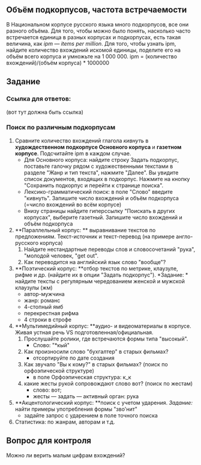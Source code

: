 ## Объём подкорпусов, частота встречаемости
В Национальном корпусе русского языка много подкорпусов, все они разного объёма. Для того, чтобы можно было понять, насколько часто встречается единица в разных корпусах и подкорпусах, есть такая величина, как *ipm — items per million*. Для того, чтобы узнать ipm, найдите количество вхождений искомой единицы, поделите его на объём всего корпуса и умножьте на 1 000 000.
ipm = (количество вхождений)/(объём корпуса) * 1000000

## Задание
### Ссылка для ответов:
(вот тут должна быть ссылка)
### Поиск по различным подкорпусам
1. Сравните количество вхождений глагола *кивнуть* в **худождественном подкорпусе Основного корпуса** и **газетном корпусе**. Подсчитайте ipm в каждом случае.
	* Для Основного корпуса: найдите строку Задать подкорпус, поставьте галочку рядом с художественными текстами в разделе "Жанр и тип текста", нажмите "Далее". Вы увидите список документов, входящих в подкорпус. Нажмите на кнопку "Сохранить подкорпус и перейти к странице поиска".
	* Лексико-грамматический поиск: в поле "Слово" введите "кивнуть". Запишите число вхождений и объём подкорпуса (=число вхождений во всём корпусе)
	* Внизу страницы найдите гиперссылку "Поискать в других корпусах", выберите газетный. Запишите число вхождений и объём подкорпуса
2. **Параллельный корпус: ** выравнивание текстов по предложениям. Текст-источник и текст-перевод (на примере англо-русского корпуса)
	1. Найдите нестандартные переводы слов и словосочетаний "рука", "молодой человек, "get out".
	2. Как переводится на английский язык слово "вообще"?
3. **Поэтический корпус: **отбор текстов по метрике, клаузуле, рифме и др. (найдите их в опции "Задать подкорпус"). 
*Задание: * найдите тексты с регулярным чередованием женской и мужской клаузулы (жм)
	* автор-мужчина
	* жанр: романс
	* 4-стопный ямб
	* перекрестная рифма
	* 4 строки в строфе
4. **Мультимедийный корпус: **аудио- и видеоматериалы в корпусе. Живая устная речь VS подготовленная/официальная.
	1. Прослушайте ролики, где встречаются формы типа "высокый".
		* Слово: "*кый"
	2. Как произносили слово "бухгалтер" в старых фильмах?
		* отсортируйте по дате создания
	3. Как звучало "Вы к кому?" в старых фильмах? (поиск по орфоэпической структуре)
		* в поле Орфоэпическая структура: к_к
	4. какие жесты рукой сопровождают слово вот? (поиск по жестам)
		* слово: вот;
		* жесты — задать — активный орган: рука
5. **Акцентологический корпус: **поиск с учетом ударения.
*Задание:* найти примеры употребления формы "зво'нит"
	* задайте запрос с ударением в поле точного поиска
6. Статистика: по жанрам, авторам и т.д.

## Вопрос для контроля
Можно ли верить малым цифрам вхождений?

